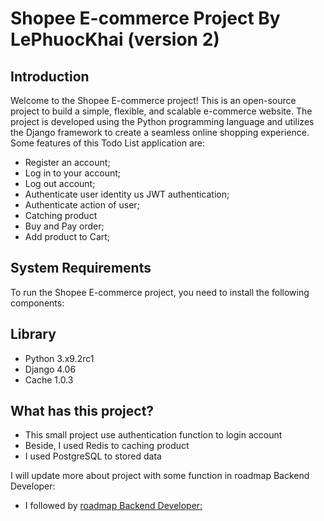 # Shopee E-commerce Project By LePhuocKhai (version 2)

## Introduction

Welcome to the Shopee E-commerce project! This is an open-source project to build a simple, flexible, and scalable e-commerce website. The project is developed using the Python programming language and utilizes the Django framework to create a seamless online shopping experience. Some features of this Todo List application are:
- Register an account;
- Log in to your account;
- Log out account;
- Authenticate user identity us JWT authentication;
- Authenticate action of user;
- Catching product
- Buy and Pay order;
- Add product to Cart;

## System Requirements

To run the Shopee E-commerce project, you need to install the following components:

## Library
- Python 3.x9.2rc1
- Django 4.06
- Cache 1.0.3

## What has this project?
- This small project use authentication function to login account
- Beside, I used Redis to caching product
- I used PostgreSQL to stored data

I will update more about project with some function in roadmap Backend Developer:
- I followed by [roadmap Backend Developer:](https://roadmap.sh/backend)
